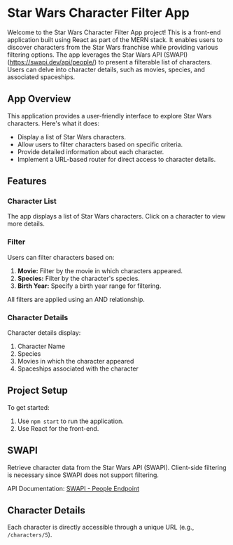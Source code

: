 # Star Wars Character Filter App

Welcome to the Star Wars Character Filter App project! This is a front-end application built using React as part of the MERN stack. It enables users to discover characters from the Star Wars franchise while providing various filtering options. The app leverages the Star Wars API (SWAPI) (https://swapi.dev/api/people/) to present a filterable list of characters. Users can delve into character details, such as movies, species, and associated spaceships.

## App Overview

This application provides a user-friendly interface to explore Star Wars characters. Here's what it does:

- Display a list of Star Wars characters.
- Allow users to filter characters based on specific criteria.
- Provide detailed information about each character.
- Implement a URL-based router for direct access to character details.

## Features

### Character List

The app displays a list of Star Wars characters. Click on a character to view more details.

### Filter

Users can filter characters based on:

1. **Movie:** Filter by the movie in which characters appeared.
2. **Species:** Filter by the character's species.
3. **Birth Year:** Specify a birth year range for filtering.

All filters are applied using an AND relationship.

### Character Details

Character details display:

1. Character Name
2. Species
3. Movies in which the character appeared
4. Spaceships associated with the character

## Project Setup

To get started:

1. Use `npm start` to run the application.
2. Use React for the front-end.

## SWAPI

Retrieve character data from the Star Wars API (SWAPI). Client-side filtering is necessary since SWAPI does not support filtering.

API Documentation: [SWAPI - People Endpoint](https://swapi.dev/documentation#people)

## Character Details

Each character is directly accessible through a unique URL (e.g., `/characters/5`).
